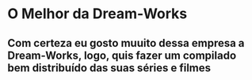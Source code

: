 # O Melhor da Dream-Works

## Com certeza eu gosto muuito dessa empresa a Dream-Works, logo, quis fazer um compilado bem distribuído das suas séries e filmes

